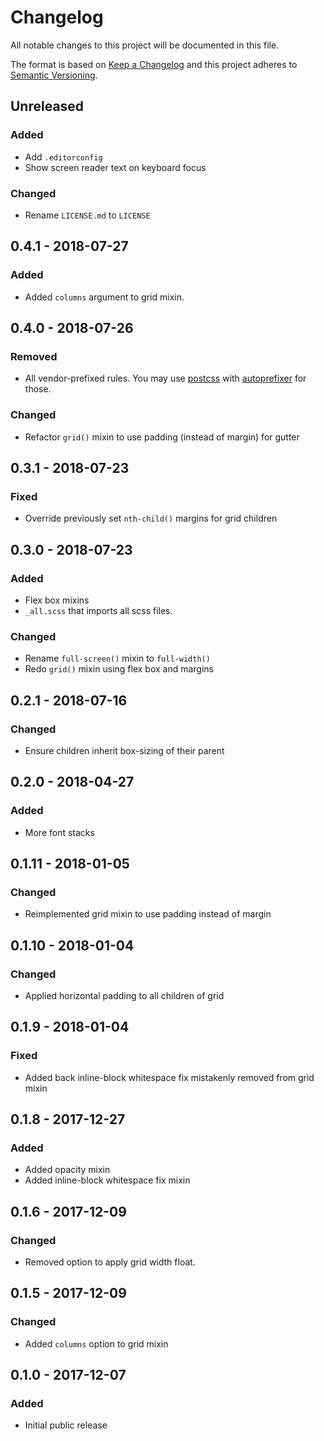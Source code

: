 # Changelog

All notable changes to this project will be documented in this file.

The format is based on [Keep a Changelog](http://keepachangelog.com/en/1.0.0/)
and this project adheres to [Semantic Versioning](http://semver.org/spec/v2.0.0.html).

## Unreleased

### Added
- Add `.editorconfig`
- Show screen reader text on keyboard focus

### Changed
- Rename `LICENSE.md` to `LICENSE`

## 0.4.1 - 2018-07-27

### Added
- Added `columns` argument to grid mixin.

## 0.4.0 - 2018-07-26

### Removed
- All vendor-prefixed rules. You may use [postcss](https://www.npmjs.com/package/postcss) with [autoprefixer](https://www.npmjs.com/package/autoprefixer) for those.

### Changed
- Refactor `grid()` mixin to use padding (instead of margin) for gutter

## 0.3.1 - 2018-07-23

### Fixed
- Override previously set `nth-child()` margins for grid children

## 0.3.0 - 2018-07-23

### Added
- Flex box mixins
- `_all.scss` that imports all scss files.

### Changed
- Rename `full-screen()` mixin to `full-width()`
- Redo `grid()` mixin using flex box and margins

## 0.2.1 - 2018-07-16

### Changed
- Ensure children inherit box-sizing of their parent

## 0.2.0 - 2018-04-27

### Added
- More font stacks

## 0.1.11 - 2018-01-05

### Changed
- Reimplemented grid mixin to use padding instead of margin

## 0.1.10 - 2018-01-04

### Changed
- Applied horizontal padding to all children of grid

## 0.1.9 - 2018-01-04

### Fixed
- Added back inline-block whitespace fix mistakenly removed from grid mixin

## 0.1.8 - 2017-12-27

### Added
- Added opacity mixin
- Added inline-block whitespace fix mixin

## 0.1.6 - 2017-12-09

### Changed
- Removed option to apply grid width float.

## 0.1.5 - 2017-12-09

### Changed
- Added `columns` option to grid mixin

## 0.1.0 - 2017-12-07

### Added
- Initial public release
